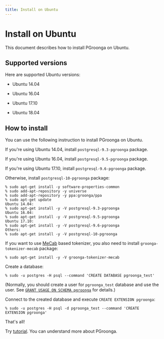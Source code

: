 ```yaml
---
title: Install on Ubuntu
---
```


# Install on Ubuntu

This document describes how to install PGroonga on Ubuntu.

## Supported versions

Here are supported Ubuntu versions:

  * Ubuntu 14.04

  * Ubuntu 16.04

  * Ubuntu 17.10

  * Ubuntu 18.04

## How to install

You can use the following instruction to install PGroonga on Ubuntu.

If you're using Ubuntu 14.04, install `postgresql-9.3-pgroonga` package.

If you're using Ubuntu 16.04, install `postgresql-9.5-pgroonga` package.

If you're using Ubuntu 17.10, install `postgresql-9.6-pgroonga` package.

Otherwise, install `postgresql-10-pgroonga` package:

```text
% sudo apt-get install -y software-properties-common
% sudo add-apt-repository -y universe
% sudo add-apt-repository -y ppa:groonga/ppa
% sudo apt-get update
Ubuntu 14.04:
% sudo apt-get install -y -V postgresql-9.3-pgroonga
Ubuntu 16.04:
% sudo apt-get install -y -V postgresql-9.5-pgroonga
Ubuntu 17.10:
% sudo apt-get install -y -V postgresql-9.6-pgroonga
Others:
% sudo apt-get install -y -V postgresql-10-pgroonga
```

If you want to use [MeCab](http://taku910.github.io/mecab/) based tokenizer, you also need to install `groonga-tokenizer-mecab` package:

```text
% sudo apt-get install -y -V groonga-tokenizer-mecab
```

Create a database:

```text
% sudo -u postgres -H psql --command 'CREATE DATABASE pgroonga_test'
```

(Normally, you should create a user for `pgroonga_test` database and use the user. See [`GRANT USAGE ON SCHEMA pgroonga`](../reference/grant-usage-on-schema-pgroonga.html) for details.)

Connect to the created database and execute `CREATE EXTENSION pgroonga`:

```text
% sudo -u postgres -H psql -d pgroonga_test --command 'CREATE EXTENSION pgroonga'
```

That's all!

Try [tutorial](../tutorial/). You can understand more about PGroonga.
